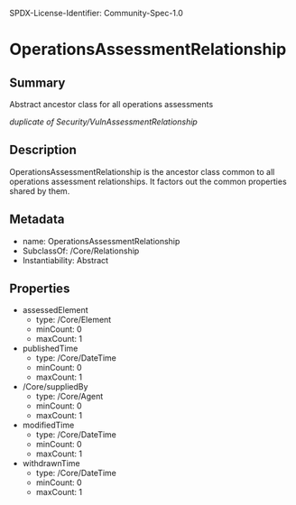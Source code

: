 SPDX-License-Identifier: Community-Spec-1.0

# OperationsAssessmentRelationship

## Summary

Abstract ancestor class for all operations assessments

*duplicate of Security/VulnAssessmentRelationship*

## Description

OperationsAssessmentRelationship is the ancestor class common to all operations
assessment relationships. It factors out the common properties shared by them.

## Metadata

- name: OperationsAssessmentRelationship
- SubclassOf: /Core/Relationship
- Instantiability: Abstract

## Properties

- assessedElement
  - type: /Core/Element
  - minCount: 0
  - maxCount: 1
- publishedTime
  - type: /Core/DateTime
  - minCount: 0
  - maxCount: 1
- /Core/suppliedBy
  - type: /Core/Agent
  - minCount: 0
  - maxCount: 1
- modifiedTime
  - type: /Core/DateTime
  - minCount: 0
  - maxCount: 1
- withdrawnTime
  - type: /Core/DateTime
  - minCount: 0
  - maxCount: 1
